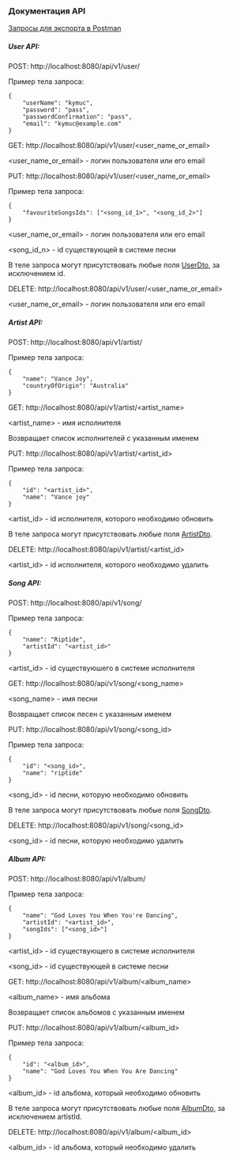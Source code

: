 ### Документация API

[Запросы для экспорта в Postman][1]

##### User API:
POST: http://localhost:8080/api/v1/user/

Пример тела запроса:

    {
        "userName": "kymuc",
        "password": "pass",
        "passwordConfirmation": "pass",
        "email": "kymuc@example.com"
    }

GET: http://localhost:8080/api/v1/user/<user_name_or_email>

<user_name_or_email> - логин пользователя или его email

PUT: http://localhost:8080/api/v1/user/<user_name_or_email>

Пример тела запроса:

    {
        "favouriteSongsIds": ["<song_id_1>", "<song_id_2>"]
    }

<user_name_or_email> - логин пользователя или его email

<song_id_n> - id существующей в системе песни

В теле запроса могут присутствовать любые поля [UserDto][2], за исключением id.

DELETE: http://localhost:8080/api/v1/user/<user_name_or_email>

<user_name_or_email> - логин пользователя или его email

##### Artist API:
POST: http://localhost:8080/api/v1/artist/

Пример тела запроса:

    {
        "name": "Vance Joy",
        "countryOfOrigin": "Australia"
    }

GET: http://localhost:8080/api/v1/artist/<artist_name>

<artist_name> - имя исполнителя

Возвращает список исполнителей с указанным именем

PUT: http://localhost:8080/api/v1/artist/<artist_id>

Пример тела запроса:

    {
        "id": "<artist_id>",
        "name": "Vance joy"
    }

<artist_id> - id исполнителя, которого необходимо обновить

В теле запроса могут присутствовать любые поля [ArtistDto][3].

DELETE: http://localhost:8080/api/v1/artist/<artist_id>

<artist_id> - id исполнителя, которого необходимо удалить

##### Song API:
POST: http://localhost:8080/api/v1/song/

Пример тела запроса:

    {
        "name": "Riptide",
        "artistId": "<artist_id>"
    }
    
<artist_id> - id существуюшего в системе исполнителя

GET: http://localhost:8080/api/v1/song/<song_name>

<song_name> - имя песни

Возвращает список песен с указанным именем

PUT: http://localhost:8080/api/v1/song/<song_id>

Пример тела запроса:

    {
        "id": "<song_id>",
        "name": "riptide"
    }
    
<song_id> - id песни, которую необходимо обновить

В теле запроса могут присутствовать любые поля [SongDto][4].

DELETE: http://localhost:8080/api/v1/song/<song_id>

<song_id> - id песни, которую необходимо удалить

##### Album API:

POST: http://localhost:8080/api/v1/album/

Пример тела запроса:

    {
        "name": "God Loves You When You're Dancing",
        "artistId": "<artist_id>",
        "songIds": ["<song_id>"]
    }
    
<artist_id> - id существующего в системе исполнителя

<song_id> - id существующей в системе песни

GET: http://localhost:8080/api/v1/album/<album_name>

<album_name> - имя альбома

Возвращает список альбомов с указанным именем

PUT: http://localhost:8080/api/v1/album/<album_id>

Пример тела запроса:

    {
        "id": "<album_id>",
        "name": "God Loves You When You Are Dancing"
    }
    
<album_id> - id альбома, который необходимо обновить

В теле запроса могут присутствовать любые поля [AlbumDto][5], за исключением artistId.

DELETE: http://localhost:8080/api/v1/album/<album_id>

<album_id> - id альбома, который необходимо удалить

[1]: requests.json
[2]: src/main/java/ru/iteco/controller/dto/UserDto.java
[3]: src/main/java/ru/iteco/controller/dto/ArtistDto.java
[4]: src/main/java/ru/iteco/controller/dto/SongDto.java
[5]: src/main/java/ru/iteco/controller/dto/AlbumDto.java